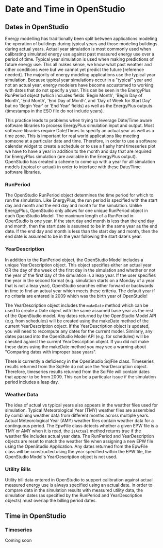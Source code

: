 <h1>Date and Time in OpenStudio</h1>

## Dates in OpenStudio 

Energy modelling has traditionally been split between applications modeling the operation of buildings during typical years and those modeling buildings during actual years.  Actual year simulation is most commonly used when calibrating simulated energy use against past measured energy use over a period of time.  Typical year simulation is used when making predictions of future energy use.  This all makes sense, we know what past weather and other conditions were but we cannot yet predict the future [reference needed].  The majority of energy modeling applications use the typical year simulation. Because typical year simulations occur in a "typical" year and not an actual year, energy modelers have become accustomed to working with dates that do not specify a year.  This can be seen in the EnergyPlus RunPeriod object (which includes fields 'Begin Month', 'Begin Day of Month', 'End Month', 'End Day of Month', and 'Day of Week for Start Day' but no 'Begin Year' or 'End Year' fields) as well as the EnergyPlus outputs (timestamps in the ESO file do not include years).

This practice leads to problems when trying to leverage Date/Time aware software libraries to process EnergyPlus simulation input and output.  Most software libraries require Date/Times to specify an actual year as well as a time zone.  This is important for real world applications like meeting someone at a particular date and time.  Therefore, in order to use a software calendar widget to create a schedule or to use a flashy html timeseries plot we have to have a year in addition to the month and day that are required for EnergyPlus simulation (are available in the EnergyPlus output). OpenStudio has created a scheme to come up with a year for all simulation models (typical or actual) in order to interface with these Date/Time software libraries.

### RunPeriod

The OpenStudio RunPeriod object determines the time period for which to run the simulation.  Like EnergyPlus, the run period is specified with the start day and month and the end day and month for the simulation.  Unlike EnergyPlus, OpenStudio only allows for one unique RunPeriod object in each OpenStudio Model.  The maximum length of a RunPeriod in OpenStudio is one year.  If the start day and month is less than the end day and month, then the start date is assumed to be in the same year as the end date.  If the end day and month is less than the start day and month, then the end date is assumed to be in the year following the start date's year.

### YearDescription

In addition to the RunPeriod object, the OpenStudio Model includes a unique YearDescription object.  This object specifies either an actual year OR the day of the week of the first day in the simulation and whether or not the year of the first day of the simulation is a leap year.  If the user specifies the year in the second format (e.g. simulation starts on a Monday of a year that is not a leap year), OpenStudio searches either forward or backwards in time to find an actual year which meets these criteria.  The default year if no criteria are entered is 2009 which was the birth year of OpenStudio!

<!--- There is a bug, #1895, in OpenStudio here, openstudio::YearDescription uses Jan 1 where we really want to specify the day of week of the day the simulation starts --->

The YearDescription object includes the `makeDate` method which can be used to create a Date object with the same assumed base year as the rest of the OpenStudio model. Any dates returned by the OpenStudio Model API (e.g. from schedules) will be created using the makeDate method of the current YearDescription object.  If the YearDescription object is updated, you will need to recompute any dates for the current model.  Similarly, any dates passed into the OpenStudio Model API (e.g. for schedules) will be checked against the current YearDescription object.  If you did not make these dates using the makeDate method you may see a warning about "Comparing dates with improper base years".

There is currently a deficiency in the OpenStudio SqlFile class.  Timeseries results returned from the SqlFile do not use the YearDescription object.  Therefore, timeseries results returned from the SqlFile will contain dates that appear to be from 2009.  This can be a particular issue if the simulation period includes a leap day. <!--- Issue #817 --->

### Weather Data

The idea of actual vs typical years also appears in the weather files used for simulation.  Typical Meteorological Year (TMY) weather files are assembled by combining weather data from different months across multiple years.  Actual  Meteorological Year (AMY) weather files contain weather data for a continguous period.  The EpwFile class detects whether a given EPW file is a TMY or AMY when it is read, the `isActual` method returns true if the weather file includes actual year data.  The RunPeriod and YearDescription objects are reset to match the weather file when assigning a new EPW file using the OpenStudio Application.  Any dates returned from the EpwFile class will be constructed using the year specified within the EPW file, the OpenStudio Model's YearDescription object is not used.

### Utility Bills

Utility bill data entered in OpenStudio to support calibration against actual measured energy use is always specified using an actual date.  In order to compare data in the simulation results with measured utility data, the simulation dates (as specified by the RunPeriod and YearDescription objects) must overlap the billing period dates.

## Time in OpenStudio

### Timeseries

Coming soon


